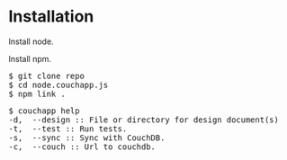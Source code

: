 # Installation

Install node.

Install npm.

<pre>
$ git clone repo
$ cd node.couchapp.js
$ npm link .
</pre>

<pre>
$ couchapp help
-d,  --design :: File or directory for design document(s)
-t,  --test :: Run tests.
-s,  --sync :: Sync with CouchDB.
-c,  --couch :: Url to couchdb.
</pre>


